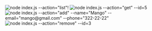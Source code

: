 ![node index.js --action="list"!](https://monosnap.com/file/zQL2pZsJTTQNwNnuBJBzSoPHVugWl6)
![node index.js --action="get" --id=5](https://monosnap.com/file/MDVwVKDXs2kcBUu5MqrBs5C8gV8CO7)
![node index.js --action="add" --name="Mango" --email="mango@gmail.com" --phone="322-22-22"](https://monosnap.com/file/cm85wXu7IqU7XxxirwuwkJA5MnruTe)
![node index.js --action="remove" --id=3](https://monosnap.com/file/SgSWy4qQfcAb1a1IoRMK3rEFk95ptO)
